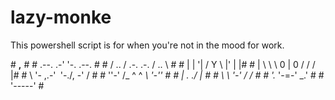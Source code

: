 # lazy-monke
This powershell script is for when you're not in the mood for work. 

\#            __,__           \#
\#   .--.  .-'     '-.  .--.  \#
\#  / .. \/  .-. .-.  \/ .. \ \#
\# | |  '|  /   Y   \  |'  | |\#
\# | \   \  \ 0 | 0 /  /   / |\#
\#  \ '- ,\.-'`` ``'-./, -' / \#
\#   ''-' /_   ^ ^   _\ '-''  \#
\#       |  \._   _./  |      \#
\#       \   \ '-' /   /      \#
\#        '._ '-=-' _.'       \#
\#           '-----'          \#

